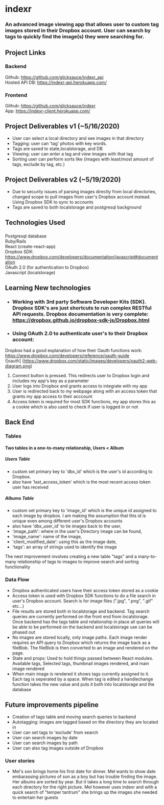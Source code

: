 # indexr

### An advanced image viewing app that allows user to custom tag images stored in their Dropbox account. User can search by tags to quickly find the image(s) they were searching for.

## Project Links  
### Backend
Github: https://github.com/glicksauce/indexr_api  
Hosted API DB: https://indexr-api.herokuapp.com/

### Frontend
Github: https://github.com/glicksauce/indexr  
App: https://indexr-client.herokuapp.com/

## Project Deliverables v1  (~5/16/2020)
- User can select a local directory and see images in that directory
- Tagging: user can 'tag' photos with key words. 
- Tags are saved to state,localstorage, and DB
- Viewing: user can enter a tag and view images with that tag
- Sorting user can perform sorts like (images with least/most amount of tags, exclude by tag, etc.)

## Project Deliverables v2 (~5/19/2020)
- Due to security issues of parsing images directly from local directories, changed scope to pull images from user's Dropbox account instead. Using Dropbox SDK to sync to accounts
- Tags are saved to both localstorage and postgresql background

## Technologies Used

### 
Postgresql database  
Ruby/Rails  
React (create-react-app)  
Dropbox SDK: https://www.dropbox.com/developers/documentation/javascript#documentation  
OAuth 2.0 (for authentication to Dropbox)  
Javascript (localstorage)  

## Learning New technologies
 * ### Working with 3rd party Software Developer Kits (SDK). Dropbox SDK's are just shortcuts to run complex RESTful API requests. Dropbox documentation is very complete: https://dropbox.github.io/dropbox-sdk-js/Dropbox.html
  
 * ### Using OAuth 2.0 to authenticate user's to their Dropbox account:
Dropbox had a good explanation of how their Oauth functions work:
https://www.dropbox.com/developers/reference/oauth-guide  
![oauth] (https://www.dropbox.com/static/images/developers/oauth2-web-diagram.png)

1) Connect button is pressed. This redirects user to Dropbox login and includes my app's key as a parameter
2) User logs into Dropbox and grants access to integrate with my app
3) User is redirected back to my webpage along with an access token that grants my app access to their acccount
4) Access token is required for most SDK functions, my app stores this as a cookie which is also used to check if user is logged in or not

## Back End  
### Tables  
#### Two tables in a one-to-many relationship, Users < Album
##### Users Table
- custom set primary key to 'dbx_id' which is the user's id according to Dropbox. 
- also have 'last_access_token' which is the most recent access token user has received

##### Albums Table
- custom set primary key to 'image_id' which is the unique id assigned to each image by dropbox. I am making the assumption that this id is unique even among different user's Dropbox accounts
- also have 'dbx_user_id' to tie images back to the user,     
- 'image_path': where in the user's Directory image can be found,  
- 'image_name': name of the image,  
- 'client_modified_date': using this as the image date,  
- 'tags': an array of strings used to identify the image 

The next improvement involves creating a new table "tags" and a many-to-many relationship of tags to images to improve search and sorting functionality

### Data Flow
- Dropbox authenticated users have their access token stored as a cookie
- Access token is used with Dropbox SDK functions to do a file search in user's Dropbox account. Search is for image files (".jpg", ".png", ".gif" etc...)
- File results are stored both in localstorage and backend. Tag search queries are currently performed on the front end from localstorage. Once backend has the tags table and relationship in place all queries will be able to be performed on the backend and localstorage use can be phased out
- No images are stored locally, only image paths. Each image render requires an API query to Dropbox which returns the image back as a fileBlob. The fileBlob is then converted to an image and rendered on the page. 
- State and props: Used to hold things passed between React modules. Available tags, Selected tags, thumbnail images rendered, and main image rendered
- When main image is rendered it shows tags currently assigned to it. Each tag is seperated by a space. When tag is edited a handlechange function takes the new value and puts it both into localstorage and the database


## Future improvements pipeline
- Creation of tags table and moving search queries to backend
- Autotagging: images are tagged based on the directory they are located in
- User can set tags to 'exclude' from search
- User can search images by date
- User can search images by path
- User can also tag images outside of Dropbox

### User stories
- Mel's son brings home his first date for dinner. Mel wants to show date embarassing pictures of son as a boy but has trouble finding the image. Her albums are sorted by year. But it takes a long time to search through each directory for the right picture. Mel however uses indexr and with a quick search of "temper tantrum" she brings up the images she needed to entertain her guests